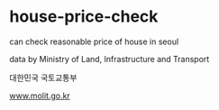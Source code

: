 # house-price-check
can check reasonable price of house in seoul

data by Ministry of Land, Infrastructure and Transport

대한민국 국토교통부

www.molit.go.kr